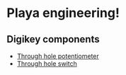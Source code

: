 # Playa engineering!

## Digikey components

 *  [Through hole potentiometer](https://www.digikey.com/product-detail/en/bourns-inc/PDB12-H4301-103BF/PDB12-H4301-103BF-ND/3780664)
 *  [Through hole switch](https://www.digikey.com/product-detail/en/e-switch/100SP1T1B4M2QE/EG2355-ND/378824)

